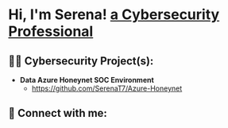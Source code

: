 <h1>Hi, I'm Serena!  <a href="https://www.linkedin.com/in/serena-tiller-10a269232/">a Cybersecurity Professional</a></a></h1>

<h2>👨‍💻 Cybersecurity Project(s):</h2>

- <b>Data Azure Honeynet SOC Environment </b>
  - https://github.com/SerenaT7/Azure-Honeynet



<h2> 🤳 Connect with me:</h2>

[linkedin]: https://www.linkedin.com/in/serena-tiller-10a269232/





